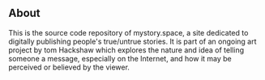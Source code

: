 ## About
This is the source code repository of mystory.space, a site dedicated to digitally publishing people's true/untrue stories. It is part of an ongoing art project by tom Hackshaw which explores the nature and idea of telling someone a message, especially on the Internet, and how it may be perceived or believed by the viewer. 
